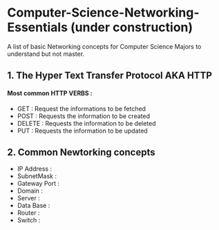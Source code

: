 # Computer-Science-Networking-Essentials (under construction)
A list of basic Networking concepts for Computer Science Majors to understand but not master.

## 1. The Hyper Text Transfer Protocol AKA HTTP
#### Most common HTTP VERBS :
* GET : Request the informations to be fetched
* POST : Requests the information to be created
* DELETE : Requests the information to be deleted
* PUT : Requests the information to be updated

## 2. Common Newtorking concepts

* IP Address : 
* SubnetMask : 
* Gateway Port :
* Domain : 
* Server : 
* Data Base : 
* Router : 
* Switch : 
